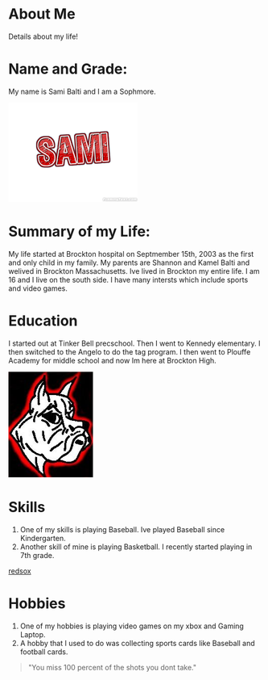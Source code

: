 # About Me 
Details about my life!

# Name and Grade:
My name is Sami Balti and I am a Sophmore.

![Sami](./sami.png)

# Summary of my Life:
My life started at Brockton hospital on Septmember 15th, 2003 as the first and only child in my family. My parents are Shannon and Kamel Balti and welived in Brockton Massachusetts. Ive lived in Brockton my entire life. I am 16 and I live on the south side. I have many intersts which include sports and video games.

# Education
 I started out at Tinker Bell precschool. Then I went to Kennedy elementary. I then switched to the Angelo to do the tag program. I then went to Plouffe Academy for middle school and now Im here at Brockton High.

![Brockton](./boxers.jpeg)

 # Skills
 1. One of my skills is playing Baseball. Ive played Baseball since Kindergarten.
 2. Another skill of mine is playing Basketball. I recently started playing in 7th grade.

[redsox](https://www.mlb.com/redsox/news)

 # Hobbies
1. One of my hobbies is playing video games on my xbox and Gaming Laptop.
2. A hobby that I used to do was collecting sports cards like Baseball and football cards.

> "You miss 100 percent of the shots you dont take."
